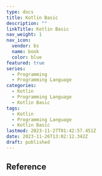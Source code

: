 ```yaml
---
type: docs
title: Kotlin Basic
description: ""
linkTitle: Kotlin Basic
nav_weight: 1
nav_icon:
  vendor: bs
  name: book
  color: blue
featured: true
series:
  - Programming
  - Programming Language
categories:
  - Kotlin
  - Programming Language
  - Kotlin Basic
tags:
  - Kotlin
  - Programming Language
  - Kotlin Basic
lastmod: 2023-11-27T01:42:57.451Z
date: 2023-11-26T13:02:12.342Z
draft: published
---
```


## Reference
